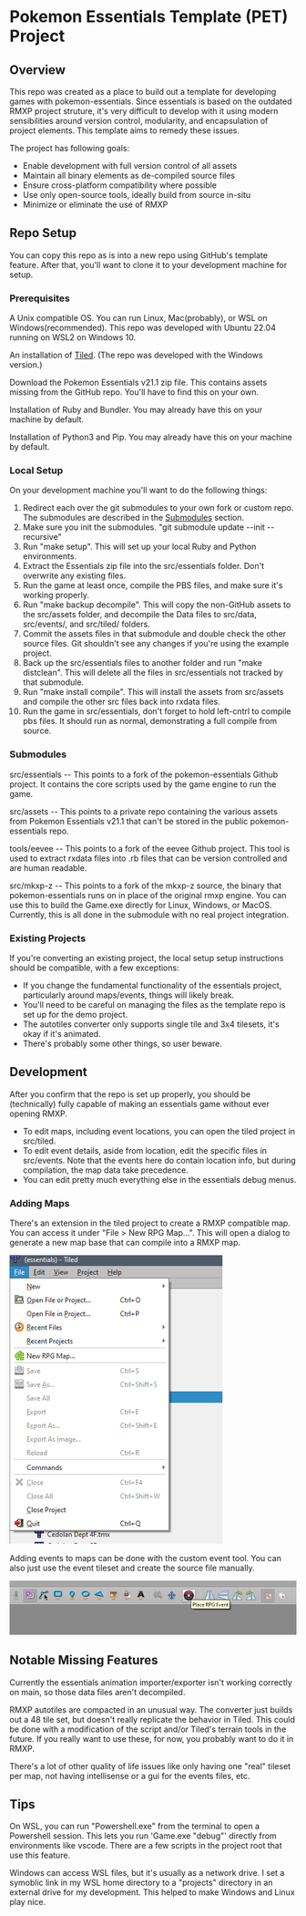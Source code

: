 # Pokemon Essentials Template (PET) Project

## Overview
This repo was created as a place to build out a template for developing games with pokemon-essentials. Since essentials is based on the outdated RMXP project struture, it's very difficult to develop with it using modern sensibilities around version control, modularity, and encapsulation of project elements. This template aims to remedy these issues.

The project has following goals:
* Enable development with full version control of all assets
* Maintain all binary elements as de-compiled source files
* Ensure cross-platform compatibility where possible
* Use only open-source tools, ideally build from source in-situ
* Minimize or eliminate the use of RMXP

## Repo Setup

You can copy this repo as is into a new repo using GitHub's template feature. After that, you'll want to clone it to your development machine for setup.

### Prerequisites
A Unix compatible OS. You can run Linux, Mac(probably), or WSL on Windows(recommended). This repo was developed with Ubuntu 22.04 running on WSL2 on Windows 10.

An installation of [Tiled](https://www.mapeditor.org/). (The repo was developed with the Windows version.)

Download the Pokemon Essentials v21.1 zip file. This contains assets missing from the GitHub repo. You'll have to find this on your own.

Installation of Ruby and Bundler. You may already have this on your machine by default.

Installation of Python3 and Pip. You may already have this on your machine by default.

### Local Setup

On your development machine you'll want to do the following things:
1. Redirect each over the git submodules to your own fork or custom repo. The submodules are described in the [Submodules](#submodules) section.
2. Make sure you init the submodules. "git submodule update --init --recursive"
3. Run "make setup". This will set up your local Ruby and Python environments.
4. Extract the Essentials zip file into the src/essentials folder. Don't overwrite any existing files.
5. Run the game at least once, compile the PBS files, and make sure it's working properly.
6. Run "make backup decompile". This will copy the non-GitHub assets to the src/assets folder, and decompile the Data files to src/data, src/events/, and src/tiled/ folders.
7. Commit the assets files in that submodule and double check the other source files. Git shouldn't see any changes if you're using the example project.
8. Back up the src/essentials files to another folder and run "make distclean". This will delete all the files in src/essentials not tracked by that submodule.
9.  Run "make install compile". This will install the assets from src/assets and compile the other src files back into rxdata files.
10. Run the game in src/essentials, don't forget to hold left-cntrl to compile pbs files. It should run as normal, demonstrating a full compile from source.


### Submodules
src/essentials -- This points to a fork of the pokemon-essentials Github project. It contains the core scripts used by the game engine to run the game.

src/assets -- This points to a private repo containing the various assets from Pokemon Essentials v21.1 that can't be stored in the public pokemon-essentials repo.

tools/eevee -- This points to a fork of the eevee Github project. This tool is used to extract rxdata files into .rb files that can be version controlled and are human readable.

src/mkxp-z -- This points to a fork of the mkxp-z source, the binary that pokemon-essentials runs on in place of the original rmxp engine. You can use this to build the Game.exe directly for Linux, Windows, or MacOS. Currently, this is all done in the submodule with no real project integration.

### Existing Projects
If you're converting an existing project, the local setup setup instructions should be compatible, with a few exceptions:
* If you change the fundamental functionality of the essentials project, particularly around maps/events, things will likely break.
* You'll need to be careful on managing the files as the template repo is set up for the demo project.
* The autotiles converter only supports single tile and 3x4 tilesets, it's okay if it's animated.
* There's probably some other things, so user beware.

## Development
After you confirm that the repo is set up properly, you should be (technically) fully capable of making an essentials game without ever opening RMXP.

* To edit maps, including event locations, you can open the tiled project in src/tiled.
* To edit event details, aside from location, edit the specific files in src/events. Note that the events here do contain location info, but during compilation, the map data take precedence.
* You can edit pretty much everything else in the essentials debug menus.

### Adding Maps
There's an extension in the tiled project to create a RMXP compatible map. You can access it under "File > New RPG Map...". This will open a dialog to generate a new map base that can compile into a RMXP map.

![New RPG Map Menu Item](docs/NewRPGMap.png)

Adding events to maps can be done with the custom event tool. You can also just use the event tileset and create the source file manually.

![New RPG Event Tool](docs/NewRPGEvent.png)


## Notable Missing Features
Currently the essentials animation importer/exporter isn't working correctly on main, so those data files aren't decompiled.

RMXP autotiles are compacted in an unusual way. The converter just builds out a 48 tile set, but doesn't really replicate the behavior in Tiled. This could be done with a modification of the script and/or Tiled's terrain tools in the future. If you really want to use these, for now, you probably want to do it in RMXP.

There's a lot of other quality of life issues like only having one "real" tileset per map, not having intellisense or a gui for the events files, etc.

## Tips
On WSL, you can run "Powershell.exe" from the terminal to open a Powershell session. This lets you run 'Game.exe "debug"' directly from environments like vscode. There are a few scripts in the project root that use this feature.

Windows can access WSL files, but it's usually as a network drive. I set a symoblic link in my WSL home directory to a "projects" directory in an external drive for my development. This helped to make Windows and Linux play nice.
